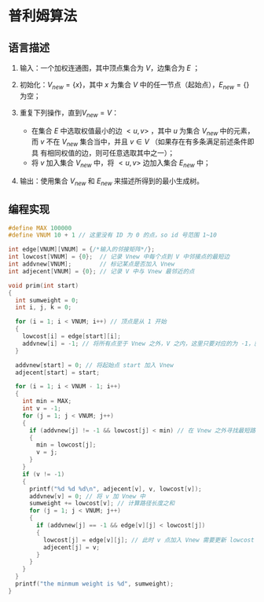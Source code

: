 # 普利姆算法

## 语言描述

1. 输入：一个加权连通图，其中顶点集合为 $V$，边集合为 $E$ ；

2. 初始化：$V_{new} = \{ x \}$，其中 $x$ 为集合 $V$ 中的任一节点（起始点），$E_{new} = \{\}$ 为空；

3. 重复下列操作，直到$V_{new} = V$：

   - 在集合 $E$ 中选取权值最小的边 $<u, v>$ ，其中 $u$ 为集合 $V_{new}$ 中的元素，而 $v$ 不在 $V_{new}$ 集合当中，并且 $v∈V$ （如果存在有多条满足前述条件即具 有相同权值的边，则可任意选取其中之一）；
   - 将 $v$ 加入集合 $V_{new}$ 中，将 $<u, v>$ 边加入集合 $E_{new}$ 中；

4. 输出：使用集合 $V_{new}$ 和 $E_{new}$ 来描述所得到的最小生成树。

## 编程实现

```c
#define MAX 100000
#define VNUM 10 + 1 // 这里没有 ID 为 0 的点，so id 号范围 1~10

int edge[VNUM][VNUM] = {/*输入的邻接矩阵*/};
int lowcost[VNUM] = {0};  // 记录 Vnew 中每个点到 V 中邻接点的最短边
int addvnew[VNUM];        // 标记某点是否加入 Vnew
int adjecent[VNUM] = {0}; // 记录 V 中与 Vnew 最邻近的点

void prim(int start)
{
  int sumweight = 0;
  int i, j, k = 0;

  for (i = 1; i < VNUM; i++) // 顶点是从 1 开始
  {
    lowcost[i] = edge[start][i];
    addvnew[i] = -1; // 将所有点至于 Vnew 之外，V 之内，这里只要对应的为 -1，就表示在 Vnew 之外
  }

  addvnew[start] = 0; // 将起始点 start 加入 Vnew
  adjecent[start] = start;

  for (i = 1; i < VNUM - 1; i++)
  {
    int min = MAX;
    int v = -1;
    for (j = 1; j < VNUM; j++)
    {
      if (addvnew[j] != -1 && lowcost[j] < min) // 在 Vnew 之外寻找最短路径
      {
        min = lowcost[j];
        v = j;
      }
    }
    if (v != -1)
    {
      printf("%d %d %d\n", adjecent[v], v, lowcost[v]);
      addvnew[v] = 0; // 将 v 加 Vnew 中
      sumweight += lowcost[v]; // 计算路径长度之和
      for (j = 1; j < VNUM; j++)
      {
        if (addvnew[j] == -1 && edge[v][j] < lowcost[j])
        {
          lowcost[j] = edge[v][j]; // 此时 v 点加入 Vnew 需要更新 lowcost
          adjecent[j] = v;
        }
      }
    }
  }
  printf("the minmum weight is %d", sumweight);
}
```
